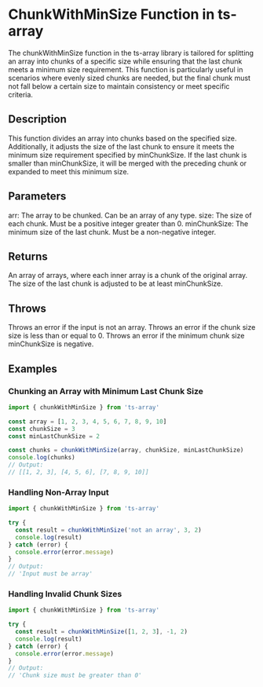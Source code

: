 # ChunkWithMinSize Function in ts-array

The chunkWithMinSize function in the ts-array library is tailored for splitting an array into chunks of a specific size while ensuring that the last chunk meets a minimum size requirement. This function is particularly useful in scenarios where evenly sized chunks are needed, but the final chunk must not fall below a certain size to maintain consistency or meet specific criteria.

## Description

This function divides an array into chunks based on the specified size. Additionally, it adjusts the size of the last chunk to ensure it meets the minimum size requirement specified by minChunkSize. If the last chunk is smaller than minChunkSize, it will be merged with the preceding chunk or expanded to meet this minimum size.

## Parameters

arr: The array to be chunked. Can be an array of any type.
size: The size of each chunk. Must be a positive integer greater than 0.
minChunkSize: The minimum size of the last chunk. Must be a non-negative integer.

## Returns

An array of arrays, where each inner array is a chunk of the original array. The size of the last chunk is adjusted to be at least minChunkSize.

## Throws

Throws an error if the input is not an array.
Throws an error if the chunk size size is less than or equal to 0.
Throws an error if the minimum chunk size minChunkSize is negative.

## Examples

### Chunking an Array with Minimum Last Chunk Size

```typescript
import { chunkWithMinSize } from 'ts-array'

const array = [1, 2, 3, 4, 5, 6, 7, 8, 9, 10]
const chunkSize = 3
const minLastChunkSize = 2

const chunks = chunkWithMinSize(array, chunkSize, minLastChunkSize)
console.log(chunks)
// Output:
// [[1, 2, 3], [4, 5, 6], [7, 8, 9, 10]]
```

### Handling Non-Array Input

```typescript
import { chunkWithMinSize } from 'ts-array'

try {
  const result = chunkWithMinSize('not an array', 3, 2)
  console.log(result)
} catch (error) {
  console.error(error.message)
}
// Output:
// 'Input must be array'
```

### Handling Invalid Chunk Sizes

```typescript
import { chunkWithMinSize } from 'ts-array'

try {
  const result = chunkWithMinSize([1, 2, 3], -1, 2)
  console.log(result)
} catch (error) {
  console.error(error.message)
}
// Output:
// 'Chunk size must be greater than 0'
```
